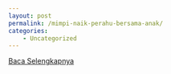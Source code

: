 ```yaml
---
layout: post
permalink: /mimpi-naik-perahu-bersama-anak/
categories:
    - Uncategorized
---
```


[Baca Selengkapnya](/10)